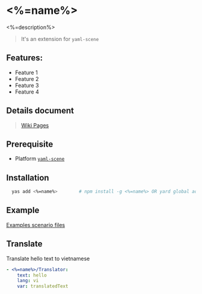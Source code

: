 # <%=name%>
<%=description%>

> It's an extension for `yaml-scene`  

## Features:
- Feature 1
- Feature 2
- Feature 3
- Feature 4

## Details document
> [Wiki Pages](./GUIDE.md)

## Prerequisite
- Platform [`yaml-scene`](https://www.npmjs.com/package/yaml-scene)


## Installation

```sh
  yas add <%=name%>        # npm install -g <%=name%> OR yard global add <%=name%>
```

## Example
[Examples scenario files](./scenes/test)

## Translate
Translate hello text to vietnamese

```yaml
- <%=name%>/Translator:
    text: hello
    lang: vi
    var: translatedText
```

